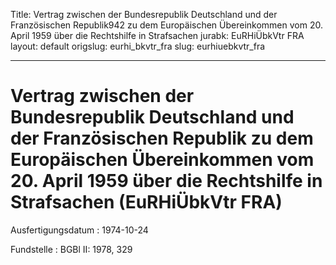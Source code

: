 Title: Vertrag zwischen der Bundesrepublik Deutschland und der Französischen Republik942
  zu dem Europäischen Übereinkommen vom 20. April 1959 über die Rechtshilfe in Strafsachen
jurabk: EuRHiÜbkVtr FRA
layout: default
origslug: eurhi_bkvtr_fra
slug: eurhiuebkvtr_fra

---

# Vertrag zwischen der Bundesrepublik Deutschland und der Französischen Republik zu dem Europäischen Übereinkommen vom 20. April 1959 über die Rechtshilfe in Strafsachen (EuRHiÜbkVtr FRA)

Ausfertigungsdatum
:   1974-10-24

Fundstelle
:   BGBl II: 1978, 329

